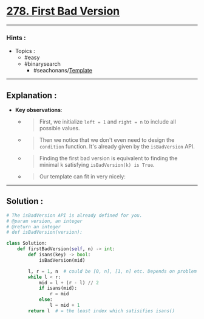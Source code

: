 # [278. First Bad Version](https://leetcode.com/problems/first-bad-version/)

---

### Hints :

-   Topics :
    -   #easy
    -   #binarysearch
        -   #seachonans/[Template](https://leetcode.com/discuss/general-discussion/786126/Python-Powerful-Ultimate-Binary-Search-Template.-Solved-many-problems)

---

## Explanation :

-   **Key observations**:

    -   > First, we initialize `left = 1` and `right = n` to include all possible values.
    -   > Then we notice that we don't even need to design the `condition` function. It's already given by the `isBadVersion` API.
    -   > Finding the first bad version is equivalent to finding the minimal k satisfying `isBadVersion(k) is True`.
    -   > Our template can fit in very nicely:

---

## Solution :

```python
# The isBadVersion API is already defined for you.
# @param version, an integer
# @return an integer
# def isBadVersion(version):

class Solution:
    def firstBadVersion(self, n) -> int:
        def isans(key) -> bool:
            isBadVersion(mid)

        l, r = 1, n  # could be [0, n], [1, n] etc. Depends on problem
        while l < r:
            mid = l + (r - l) // 2
            if isans(mid):
                r = mid
            else:
                l = mid + 1
        return l  # = the least index which satisifies isans()
```
